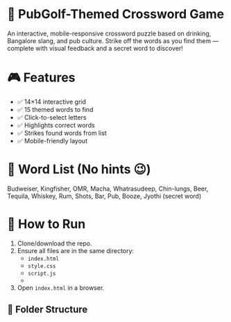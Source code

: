 # 🍻 PubGolf-Themed Crossword Game
An interactive, mobile-responsive crossword puzzle based on drinking, Bangalore slang, and pub culture. Strike off the words as you find them — complete with visual feedback and a secret word to discover!
# 🎮 Features
- ✅ 14×14 interactive grid
- ✅ 15 themed words to find
- ✅ Click-to-select letters
- ✅ Highlights correct words
- ✅ Strikes found words from list
- ✅ Mobile-friendly layout
  
# 🧩 Word List (No hints 😉)
Budweiser, Kingfisher, OMR, Macha, Whatrasudeep, Chin-lungs, Beer, Tequila, Whiskey, Rum, Shots, Bar, Pub, Booze, Jyothi (secret word)

# 🚀 How to Run
1. Clone/download the repo.
2. Ensure all files are in the same directory:
   - `index.html`
   - `style.css`
   - `script.js`
   - 
3. Open `index.html` in a browser.
## 🧱 Folder Structure

